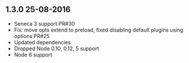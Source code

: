 ## 1.3.0 25-08-2016

* Seneca 3 support PR#30
* Fix: move opts extend to preload, fixed disabling default plugins using options PR#25
* Updated dependencies
* Dropped Node 0.10, 0.12, 5 support
* Node 6 support
